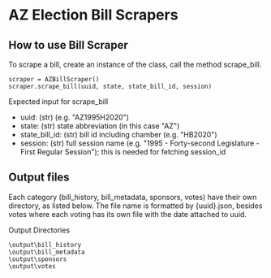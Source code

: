 # AZ Election Bill Scrapers

## How to use Bill Scraper

To scrape a bill, create an instance of the class, call the method scrape_bill.

```
scraper = AZBillScraper()
scraper.scrape_bill(uuid, state, state_bill_id, session)
```

Expected input for scrape_bill

- uuid: (str) (e.g. "AZ1995H2020")
- state: (str) state abbreviation (in this case "AZ")
- state_bill_id: (str) bill id including chamber (e.g. "HB2020")
- session: (str) full session name (e.g. "1995 - Forty-second Legislature - First Regular Session"); this is needed for fetching session_id

## Output files

Each category (bill_history, bill_metadata, sponsors, votes) have their own directory, as listed below. The file name is formatted by {uuid}.json, besides votes where each voting has its own file with the date attached to uuid.

Output Directories

```
\output\bill_history
\output\bill_metadata
\output\sponsors
\output\votes
```
